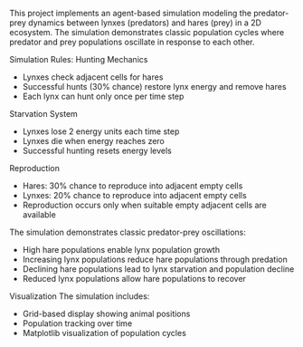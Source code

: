 This project implements an agent-based simulation modeling the predator-prey dynamics between lynxes (predators) and hares (prey) in a 2D ecosystem.
The simulation demonstrates classic population cycles where predator and prey populations oscillate in response to each other.

Simulation Rules:
Hunting Mechanics
- Lynxes check adjacent cells for hares
- Successful hunts (30% chance) restore lynx energy and remove hares
- Each lynx can hunt only once per time step

Starvation System
- Lynxes lose 2 energy units each time step
- Lynxes die when energy reaches zero
- Successful hunting resets energy levels

Reproduction
- Hares: 30% chance to reproduce into adjacent empty cells
- Lynxes: 20% chance to reproduce into adjacent empty cells
- Reproduction occurs only when suitable empty adjacent cells are available


The simulation demonstrates classic predator-prey oscillations:
- High hare populations enable lynx population growth
- Increasing lynx populations reduce hare populations through predation
- Declining hare populations lead to lynx starvation and population decline
- Reduced lynx populations allow hare populations to recover

Visualization
The simulation includes:
- Grid-based display showing animal positions
- Population tracking over time
- Matplotlib visualization of population cycles
